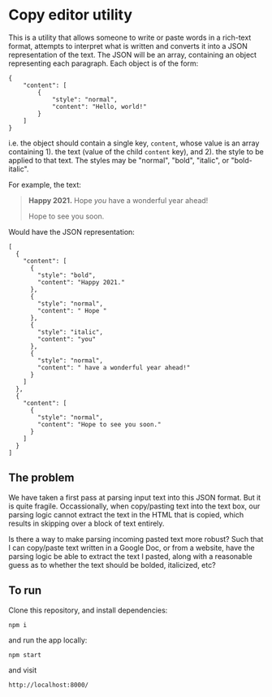 # Copy editor utility

This is a utility that allows someone to write or paste words in a rich-text format, attempts to interpret what is written and converts it into a JSON representation of the text. The JSON will be an array, containing an object representing each paragraph. Each object is of the form:

```
{
    "content": [
        {
            "style": "normal",
            "content": "Hello, world!"
        }
    ]
}
```

i.e. the object should contain a single key, ```content```, whose value is an array containing 1). the text (value of the child ```content``` key), and 2). the style to be applied to that text. The styles may be "normal", "bold", "italic", or "bold-italic".

For example, the text:

> **Happy 2021.** Hope _you_ have a wonderful year ahead!
> 
> Hope to see you soon.

Would have the JSON representation:

```
[
  {
    "content": [
      {
        "style": "bold",
        "content": "Happy 2021."
      },
      {
        "style": "normal",
        "content": " Hope "
      },
      {
        "style": "italic",
        "content": "you"
      },
      {
        "style": "normal",
        "content": " have a wonderful year ahead!"
      }
    ]
  },
  {
    "content": [
      {
        "style": "normal",
        "content": "Hope to see you soon."
      }
    ]
  }
]
```

## The problem

We have taken a first pass at parsing input text into this JSON format. But it is quite fragile. Occassionally, when copy/pasting text into the text box, our parsing logic cannot extract the text in the HTML that is copied, which results in skipping over a block of text entirely.

Is there a way to make parsing incoming pasted text more robust? Such that I can copy/paste text written in a Google Doc, or from a website, have the parsing logic be able to extract the text I pasted, along with a reasonable guess as to whether the text should be bolded, italicized, etc?


## To run

Clone this repository, and install dependencies:
```
npm i
```

and run the app locally:
```
npm start
```

and visit 
```
http://localhost:8000/
```
